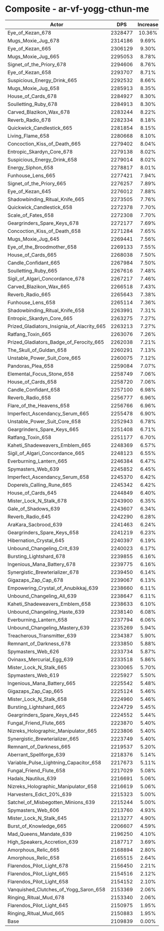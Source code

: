 # Composite - ar-vf-yogg-cthun-me
| Actor | DPS | Increase |
|---|:---:|:---:|
|Eye_of_Kezan_678|2328477|10.36%|
|Mugs_Moxie_Jug_678|2314186|9.69%|
|Eye_of_Kezan_665|2306129|9.30%|
|Mugs_Moxie_Jug_665|2295053|8.78%|
|Signet_of_the_Priory_678|2294606|8.76%|
|Eye_of_Kezan_658|2293707|8.71%|
|Suspicious_Energy_Drink_665|2292532|8.66%|
|Mugs_Moxie_Jug_658|2285913|8.35%|
|House_of_Cards_678|2284927|8.30%|
|Soulletting_Ruby_678|2284913|8.30%|
|Carved_Blazikon_Wax_678|2283244|8.22%|
|Reverb_Radio_678|2282334|8.18%|
|Quickwick_Candlestick_665|2281854|8.15%|
|Living_Flame_658|2280668|8.10%|
|Concoction_Kiss_of_Death_665|2279402|8.04%|
|Entropic_Skardyn_Core_678|2279138|8.02%|
|Suspicious_Energy_Drink_658|2279014|8.02%|
|Energy_Siphon_658|2278817|8.01%|
|Funhouse_Lens_665|2277421|7.94%|
|Signet_of_the_Priory_665|2276257|7.89%|
|Eye_of_Kezan_645|2276012|7.88%|
|Shadowbinding_Ritual_Knife_665|2273505|7.76%|
|Quickwick_Candlestick_658|2272378|7.70%|
|Scale_of_Fates_658|2272308|7.70%|
|Geargrinders_Spare_Keys_678|2272177|7.69%|
|Concoction_Kiss_of_Death_658|2271284|7.65%|
|Mugs_Moxie_Jug_645|2269441|7.56%|
|Eye_of_the_Broodmother_658|2269133|7.55%|
|House_of_Cards_665|2268038|7.50%|
|Candle_Confidant_665|2267984|7.50%|
|Soulletting_Ruby_665|2267616|7.48%|
|Sigil_of_Algari_Concordance_678|2267217|7.46%|
|Carved_Blazikon_Wax_665|2266518|7.43%|
|Reverb_Radio_665|2265643|7.38%|
|Funhouse_Lens_658|2265114|7.36%|
|Shadowbinding_Ritual_Knife_658|2263991|7.31%|
|Entropic_Skardyn_Core_665|2263275|7.27%|
|Prized_Gladiators_Insignia_of_Alacrity_665|2263213|7.27%|
|Ratfang_Toxin_665|2263076|7.26%|
|Prized_Gladiators_Badge_of_Ferocity_665|2262038|7.21%|
|The_Skull_of_Guldan_658|2260291|7.13%|
|Unstable_Power_Suit_Core_665|2260075|7.12%|
|Pandoras_Plea_658|2259084|7.07%|
|Elemental_Focus_Stone_658|2258749|7.06%|
|House_of_Cards_658|2258720|7.06%|
|Candle_Confidant_658|2257100|6.98%|
|Reverb_Radio_658|2256777|6.96%|
|Flare_of_the_Heavens_658|2256766|6.96%|
|Imperfect_Ascendancy_Serum_665|2255478|6.90%|
|Unstable_Power_Suit_Core_658|2252943|6.78%|
|Geargrinders_Spare_Keys_665|2251408|6.71%|
|Ratfang_Toxin_658|2251177|6.70%|
|Kaheti_Shadeweavers_Emblem_665|2248369|6.57%|
|Sigil_of_Algari_Concordance_665|2248123|6.55%|
|Everburning_Lantern_665|2246384|6.47%|
|Spymasters_Web_639|2245852|6.45%|
|Imperfect_Ascendancy_Serum_658|2245370|6.42%|
|Doperels_Calling_Rune_665|2245342|6.42%|
|House_of_Cards_645|2244849|6.40%|
|Mister_Lock_N_Stalk_678|2243900|6.35%|
|Gale_of_Shadows_639|2243607|6.34%|
|Reverb_Radio_645|2242290|6.28%|
|AraKara_Sacbrood_639|2241463|6.24%|
|Geargrinders_Spare_Keys_658|2241219|6.23%|
|Hibernation_Crystal_645|2240397|6.19%|
|Unbound_Changeling_Crit_639|2240023|6.17%|
|Bursting_Lightshard_678|2239855|6.16%|
|Ingenious_Mana_Battery_678|2239775|6.16%|
|Synergistic_Brewterializer_678|2239450|6.14%|
|Gigazaps_Zap_Cap_678|2239067|6.13%|
|Empowering_Crystal_of_Anubikkaj_639|2238660|6.11%|
|Unbound_Changeling_All_639|2238647|6.11%|
|Kaheti_Shadeweavers_Emblem_658|2238633|6.10%|
|Unbound_Changeling_Haste_639|2238140|6.08%|
|Everburning_Lantern_658|2237794|6.06%|
|Unbound_Changeling_Mastery_639|2235269|5.94%|
|Treacherous_Transmitter_639|2234387|5.90%|
|Remnant_of_Darkness_678|2233850|5.88%|
|Spymasters_Web_626|2233734|5.87%|
|Ovinaxs_Mercurial_Egg_639|2233518|5.86%|
|Mister_Lock_N_Stalk_665|2230065|5.70%|
|Spymasters_Web_619|2225927|5.50%|
|Ingenious_Mana_Battery_665|2225542|5.48%|
|Gigazaps_Zap_Cap_665|2225124|5.46%|
|Mister_Lock_N_Stalk_658|2224960|5.46%|
|Bursting_Lightshard_665|2224729|5.45%|
|Geargrinders_Spare_Keys_645|2224552|5.44%|
|Fungal_Friend_Flute_665|2223870|5.40%|
|Nizreks_Holographic_Manipulator_665|2223806|5.40%|
|Synergistic_Brewterializer_665|2223749|5.40%|
|Remnant_of_Darkness_665|2219537|5.20%|
|Aberrant_Spellforge_639|2218376|5.14%|
|Variable_Pulse_Lightning_Capacitor_658|2217673|5.11%|
|Fungal_Friend_Flute_658|2217029|5.08%|
|Hadals_Nautilus_639|2216691|5.06%|
|Nizreks_Holographic_Manipulator_658|2216619|5.06%|
|Harvesters_Edict_20%_639|2215323|5.00%|
|Satchel_of_Misbegotten_Minions_639|2215244|5.00%|
|Spymasters_Web_606|2213760|4.93%|
|Mister_Lock_N_Stalk_645|2213277|4.90%|
|Burst_of_Knowledge_665|2206607|4.59%|
|Mad_Queens_Mandate_639|2196250|4.10%|
|High_Speakers_Accretion_639|2187717|3.69%|
|Amorphous_Relic_665|2168894|2.80%|
|Amorphous_Relic_658|2165515|2.64%|
|Flarendos_Pilot_Light_678|2156450|2.21%|
|Flarendos_Pilot_Light_665|2154516|2.12%|
|Flarendos_Pilot_Light_658|2154152|2.10%|
|Vanquished_Clutches_of_Yogg_Saron_658|2153369|2.06%|
|Ringing_Ritual_Mud_678|2153340|2.06%|
|Flarendos_Pilot_Light_645|2150975|1.95%|
|Ringing_Ritual_Mud_665|2150883|1.95%|
|Base|2109839|0.00%|
